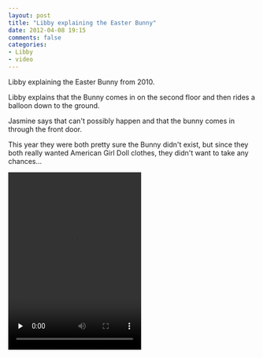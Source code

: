 ```yaml
---
layout: post
title: "Libby explaining the Easter Bunny"
date: 2012-04-08 19:15
comments: false
categories: 
- Libby
- video
---
```

Libby explaining the Easter Bunny from 2010.

Libby explains that the Bunny comes in on the second floor and then rides a balloon down to the ground.  

Jasmine says that can't possibly happen and that the bunny comes in through the front door.

This year they were both pretty sure the Bunny didn't exist, but since they both really wanted American Girl Doll clothes, they didn't want to take any chances...

<script type="text/javascript" src="http://cdn.sublimevideo.net/js/gpbp4gog.js"></script>

<video class="sublime" width="270" height="360" poster=" " preload="none">
  <source src="http://media.eick.us/video/2012/04/Libby%20telling%20the%20bunny%20story/Libby%20telling%20the%20bunny%20story.mp4" />
</video>